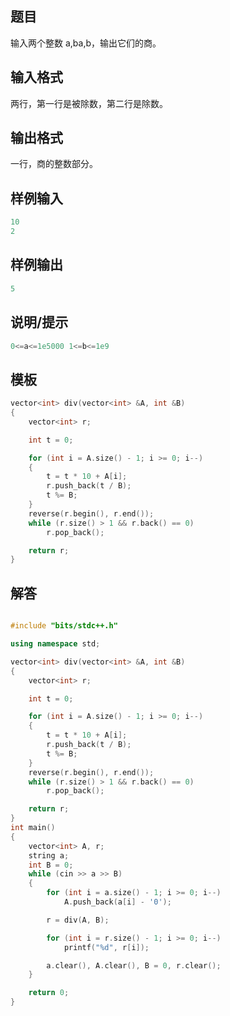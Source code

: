 ## **题目**
输入两个整数 a,ba,b，输出它们的商。

## **输入格式**
两行，第一行是被除数，第二行是除数。

## **输出格式**
一行，商的整数部分。

## **样例输入**
```c++
10
2
```

## **样例输出**
```c++
5
```

## **说明/提示**
```c++
0<=a<=1e5000 1<=b<=1e9 
```

## **模板**
```c++
vector<int> div(vector<int> &A, int &B)
{
    vector<int> r;

    int t = 0;

    for (int i = A.size() - 1; i >= 0; i--)
    {
        t = t * 10 + A[i];
        r.push_back(t / B);
        t %= B;
    }
    reverse(r.begin(), r.end());
    while (r.size() > 1 && r.back() == 0)
        r.pop_back();

    return r;
}
```

## **解答**
```c++

#include "bits/stdc++.h"

using namespace std;

vector<int> div(vector<int> &A, int &B)
{
    vector<int> r;

    int t = 0;

    for (int i = A.size() - 1; i >= 0; i--)
    {
        t = t * 10 + A[i];
        r.push_back(t / B);
        t %= B;
    }
    reverse(r.begin(), r.end());
    while (r.size() > 1 && r.back() == 0)
        r.pop_back();

    return r;
}
int main()
{
    vector<int> A, r;
    string a;
    int B = 0;
    while (cin >> a >> B)
    {
        for (int i = a.size() - 1; i >= 0; i--)
            A.push_back(a[i] - '0');

        r = div(A, B);

        for (int i = r.size() - 1; i >= 0; i--)
            printf("%d", r[i]);

        a.clear(), A.clear(), B = 0, r.clear();
    }

    return 0;
}
```